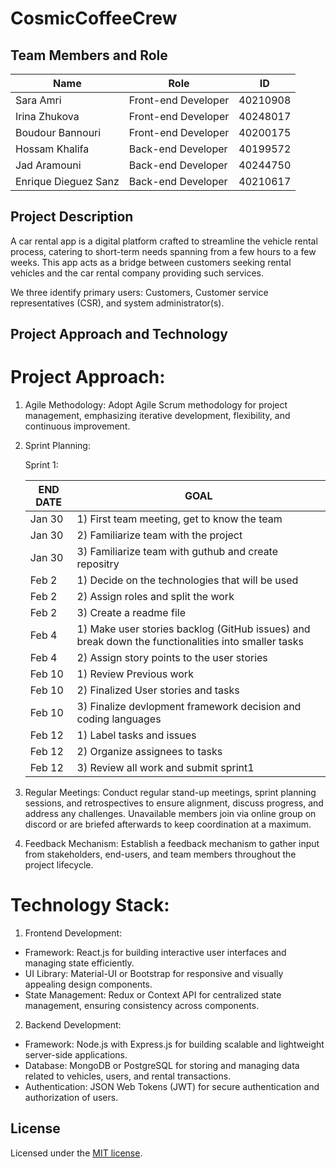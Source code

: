 # CosmicCoffeeCrew

## Team Members and Role

| Name                 | Role                 | ID       |
| -------------------- | -------------------- | -------- |
| Sara Amri            | Front-end Developer  | 40210908 |
| Irina Zhukova        | Front-end Developer  | 40248017 |
| Boudour Bannouri     | Front-end Developer  | 40200175 |
| Hossam Khalifa       | Back-end Developer   | 40199572 |
| Jad Aramouni         | Back-end Developer   | 40244750 |
| Enrique Dieguez Sanz | Back-end Developer   | 40210617 |

## Project Description

A car rental app is a digital platform crafted to streamline the vehicle rental process, catering to short-term needs spanning from a few hours to a few weeks. This app acts as a bridge between customers seeking rental vehicles and the car rental company providing such services.

We three identify primary users: Customers, Customer service representatives (CSR), and system administrator(s).

## Project Approach and Technology

# Project Approach:

1. Agile Methodology: Adopt Agile Scrum methodology for project management, emphasizing iterative development, flexibility, and continuous improvement.
2. Sprint Planning: 

    Sprint 1:


    | END DATE | GOAL                                                                                                 | 
    | ---------| ---------------------------------------------------------------------------------------------------- | 
    | Jan 30   | 1) First team meeting, get to know the team                                                          | 
    | Jan 30   | 2) Familiarize team with the project                                                                 |
    | Jan 30   | 3) Familiarize team with guthub and create repositry                                                 |
    | Feb 2    | 1) Decide on the technologies that will be used                                                      |
    | Feb 2    | 2) Assign roles and split the work                                                                   |
    | Feb 2    | 3) Create a readme file                                                                              |
    | Feb 4    | 1) Make user stories backlog (GitHub issues) and break down the functionalities into smaller tasks   |
    | Feb 4    | 2) Assign story points to the user stories                                                           |
    | Feb 10   | 1) Review Previous work                                                                              |
    | Feb 10   | 2) Finalized User stories and tasks                                                                  |
    | Feb 10   | 3) Finalize devlopment framework decision and coding languages                                       |
    | Feb 12   | 1) Label tasks and issues                                                                            |
    | Feb 12   | 2) Organize assignees to tasks                                                                       |
    | Feb 12   | 3) Review all work and submit sprint1                                                                |

3. Regular Meetings: Conduct regular stand-up meetings, sprint planning sessions, and retrospectives to ensure alignment, discuss progress, and address any challenges.
    Unavailable members join via online group on discord or are briefed afterwards to keep coordination at a maximum.
4. Feedback Mechanism: Establish a feedback mechanism to gather input from stakeholders, end-users, and team members throughout the project lifecycle.

# Technology Stack:

1. Frontend Development:

- Framework: React.js for building interactive user interfaces and managing state efficiently.
- UI Library: Material-UI or Bootstrap for responsive and visually appealing design components.
- State Management: Redux or Context API for centralized state management, ensuring consistency across components.

2. Backend Development:

- Framework: Node.js with Express.js for building scalable and lightweight server-side applications.
- Database: MongoDB or PostgreSQL for storing and managing data related to vehicles, users, and rental transactions.
- Authentication: JSON Web Tokens (JWT) for secure authentication and authorization of users.

## License

Licensed under the [MIT license](https://github.com/nextui-org/next-app-template/blob/main/LICENSE).
